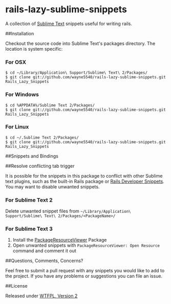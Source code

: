 rails-lazy-sublime-snippets
====================

A collection of [Sublime Text](http://www.sublimetext.com/) snippets useful for writing rails.

##Installation

Checkout the source code into Sublime Text's packages directory. The location is system specific:

### For OSX

    $ cd ~/Library/Application\ Support/Sublime\ Text\ 2/Packages/
    $ git clone git://github.com/wayne5540/rails-lazy-sublime-snippets.git Rails_Lazy_Snippets

### For Windows

    $ cd %APPDATA%/Sublime Text 2/Packages/
    $ git clone git://github.com/wayne5540/rails-lazy-sublime-snippets.git Rails_Lazy_Snippets

### For Linux

    $ cd ~/.Sublime Text 2/Packages/
    $ git clone git://github.com/wayne5540/rails-lazy-sublime-snippets.git Rails_Lazy_Snippets

##Snippets and Bindings





##Resolve conflicting tab trigger

It is possible for the snippets in this package to conflict with other Sublime text plugins, such as the built-in Rails package or [Rails Developer Snippets](https://github.com/j10io/railsdev-sublime-snippets). You may want to disable unwanted snippets.

### For Sublime Text 2

Delete unwanted snippet files from `~/Library/Application\ Support/Sublime\ Text\ 2/Packages/<PackageName>/`

### For Sublime Text 3

1. Install the [PackageResourceViewer](https://github.com/skuroda/PackageResourceViewer) Package
2. Open unwanted snippets with `PackageResourceViewer: Open Resource` command and comment it out

##Questions, Comments, Concerns?

Feel free to submit a pull request with any snippets you would like to add to the project. If you have any problems or suggestions you can file an issue.

##License

Released under [WTFPL, Version 2](https://raw.github.com/wayne5540/rails-lazy-sublime-snippets/master/LICENSE.txt)
